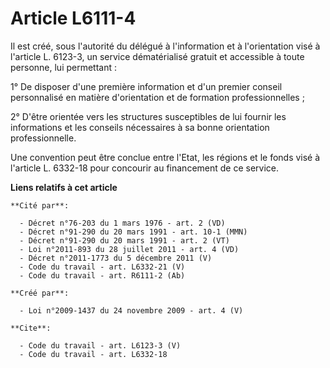 # Article L6111-4

Il est créé, sous l'autorité du délégué à l'information et à l'orientation visé à l'article L. 6123-3, un service
dématérialisé gratuit et accessible à toute personne, lui permettant : 

1° De disposer d'une première information et d'un premier conseil personnalisé en matière d'orientation et de formation
professionnelles ; 

2° D'être orientée vers les structures susceptibles de lui fournir les informations et les conseils nécessaires à sa bonne
orientation professionnelle. 

Une convention peut être conclue entre l'Etat, les régions et le fonds visé à l'article L. 6332-18 pour concourir au
financement de ce service.

**Liens relatifs à cet article**

	**Cité par**:

	  - Décret n°76-203 du 1 mars 1976 - art. 2 (VD)
	  - Décret n°91-290 du 20 mars 1991 - art. 10-1 (MMN)
	  - Décret n°91-290 du 20 mars 1991 - art. 2 (VT)
	  - Loi n°2011-893 du 28 juillet 2011 - art. 4 (VD)
	  - Décret n°2011-1773 du 5 décembre 2011 (V)
	  - Code du travail - art. L6332-21 (V)
	  - Code du travail - art. R6111-2 (Ab)

	**Créé par**:

	  - Loi n°2009-1437 du 24 novembre 2009 - art. 4 (V)

	**Cite**:

	  - Code du travail - art. L6123-3 (V)
	  - Code du travail - art. L6332-18
